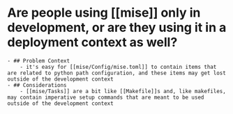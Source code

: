 # Are people using [[mise]] only in development, or are they using it in a deployment context as well?
	- ## Problem Context
		- it's easy for [[mise/Config/mise.toml]] to contain items that are related to python path configuration, and these items may get lost outside of the development context
	- ## Considerations
		- [[mise/Tasks]] are a bit like [[Makefile]]s and, like makefiles, may contain imperative setup commands that are meant to be used outside of the development context